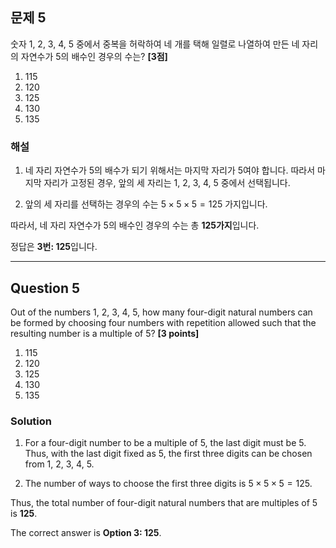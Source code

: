 ## 문제 5
숫자 1, 2, 3, 4, 5 중에서 중복을 허락하여 네 개를 택해 일렬로 나열하여 만든 네 자리의 자연수가 5의 배수인 경우의 수는? **[3점]**

1. 115  
2. 120  
3. 125  
4. 130  
5. 135  

### 해설
1. 네 자리 자연수가 5의 배수가 되기 위해서는 마지막 자리가 5여야 합니다. 따라서 마지막 자리가 고정된 경우, 앞의 세 자리는 1, 2, 3, 4, 5 중에서 선택됩니다.

2. 앞의 세 자리를 선택하는 경우의 수는 $5 \times 5 \times 5 = 125$ 가지입니다.

따라서, 네 자리 자연수가 5의 배수인 경우의 수는 총 **125가지**입니다.

정답은 **3번: 125**입니다.

---

## Question 5
Out of the numbers 1, 2, 3, 4, 5, how many four-digit natural numbers can be formed by choosing four numbers with repetition allowed such that the resulting number is a multiple of 5? **[3 points]**

1. 115  
2. 120  
3. 125  
4. 130  
5. 135  

### Solution
1. For a four-digit number to be a multiple of 5, the last digit must be 5. Thus, with the last digit fixed as 5, the first three digits can be chosen from 1, 2, 3, 4, 5.

2. The number of ways to choose the first three digits is $5 \times 5 \times 5 = 125$.

Thus, the total number of four-digit natural numbers that are multiples of 5 is **125**.

The correct answer is **Option 3: 125**.
